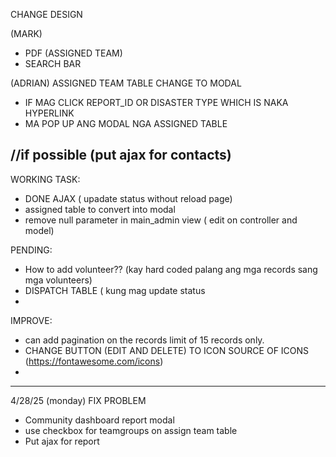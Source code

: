 CHANGE DESIGN

(MARK)
- PDF (ASSIGNED TEAM)
- SEARCH BAR

(ADRIAN)
ASSIGNED TEAM TABLE CHANGE TO MODAL
- IF MAG CLICK REPORT_ID OR DISASTER TYPE WHICH IS NAKA HYPERLINK
- MA POP UP ANG MODAL NGA ASSIGNED TABLE



//if possible (put ajax for contacts)
-------------------------------------------------------------------------------------------------
WORKING TASK: 
- DONE AJAX ( upadate status without reload page)
- assigned table to convert into modal
- remove null parameter in main_admin view ( edit on controller and model)

PENDING: 
- How to add volunteer?? (kay hard coded palang ang mga records sang mga volunteers)
- DISPATCH TABLE ( kung mag update status 
- 

IMPROVE: 
- can add pagination on the records limit of 15 records only.
- CHANGE BUTTON (EDIT AND DELETE)  TO ICON
 SOURCE OF ICONS (https://fontawesome.com/icons)
-

----------------------------------------------------------------------------------
4/28/25  (monday) 
FIX PROBLEM 
- Community dashboard report modal
- use checkbox for teamgroups on assign team table
- Put ajax for report



  

